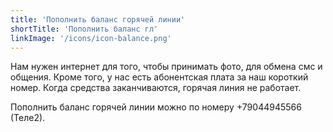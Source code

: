 ```yaml
---
title: 'Пополнить баланс горячей линии'
shortTitle: 'Пополнить баланс гл'
linkImage: '/icons/icon-balance.png'
---
```


Нам нужен интернет для того, чтобы принимать фото, для обмена смс и общения. Кроме того, у нас есть абонентская плата за наш короткий номер. Когда средства заканчиваются, горячая линия не работает.

Пополнить баланс горячей линии можно по номеру +79044945566 (Теле2).
